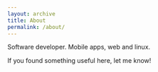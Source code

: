 ```yaml
---
layout: archive
title: About
permalink: /about/
---
```


Software developer. Mobile apps, web and linux.

If you found something useful here, let me know!
